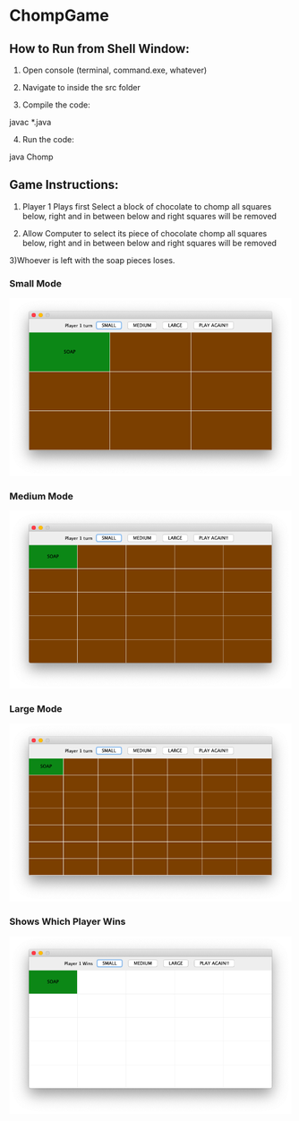 # ChompGame

<html>
  
<p>
  
How to Run from Shell Window:
--------------------------------

1) Open console (terminal, command.exe, whatever)

2) Navigate to inside the src folder

3) Compile the code:

javac *.java

4) Run the code:

java Chomp


Game Instructions: 
--------------------------------

1) Player 1 Plays first
Select a block of chocolate to chomp
all squares below, right and in between below and right squares will be removed

2) Allow Computer to select its piece of chocolate chomp
all squares below, right and in between below and right squares will be removed

3)Whoever is left with the soap pieces loses.</p>


<h3>Small Mode</h3>

![Alt Text](https://github.com/Rifat1/ChompGame/blob/master/Assets/Screen%20Shot%202019-11-11%20at%203.05.55%20AM.png)

<h3>Medium Mode</h3>

![Alt Text](https://github.com/Rifat1/ChompGame/blob/master/Assets/Screen%20Shot%202019-11-11%20at%203.06.11%20AM.png)

<h3>Large Mode</h3>

![Alt Text](https://github.com/Rifat1/ChompGame/blob/master/Assets/Screen%20Shot%202019-11-11%20at%203.06.23%20AM.png)

<h3>Shows Which Player Wins</h3>

![Alt Text](https://github.com/Rifat1/ChompGame/blob/master/Assets/Screen%20Shot%202019-11-11%20at%203.09.38%20AM.png)


</html>
